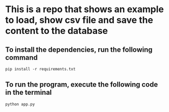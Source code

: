 # This is a repo that shows an example to load, show csv file and save the content to the database
## To install the dependencies, run the following command
```
pip install -r requirements.txt
```

## To run the program, execute the following code in the terminal
```
python app.py
```